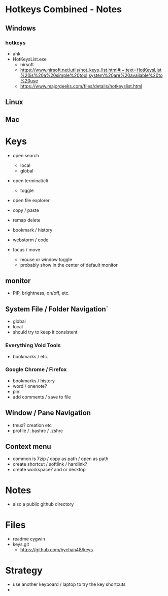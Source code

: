 # Hotkeys Combined - Notes
## Windows

### hotkeys
* ahk
* HotKeysList.exe
  * nirsoft
  * https://www.nirsoft.net/utils/hot_keys_list.html#:~:text=HotKeysList%20is%20a%20simple%20tool,system%20are%20available%20to%20use
  * https://www.majorgeeks.com/files/details/hotkeyslist.html


## Linux

## Mac


# Keys
* open search
  * local
  * global
* open terminal/cli
  * toggle
* open file explorer
* copy / paste
* remap delete
* bookmark / history
* webstorm / code

* focus / move
  * mouse or window toggle
  * probably show in the center of default monitor

## monitor
* PiP, brightness, on/off, etc.

## System File / Folder Navigation`
* global
* local
* should try to keep it consistent

### Everything Void Tools
* bookmarks / etc.

### Google Chrome / Firefox
* bookmarks / history
* word / onenote?
* pin
* add comments / save to file

## Window / Pane Navigation
* tmux? creation etc
* profile / .bashrc / .zshrc

## Context menu
* common is 7zip / copy as path / open as path
* create shortcut / softlink / hardlink?
* create workspace? and or desktop

# Notes
* also a public github directory

# Files
* readme cygwin
* keys.git
  * https://github.com/hychan48/keys


# Strategy
* use another keyboard / laptop to try the key shortcuts
* 